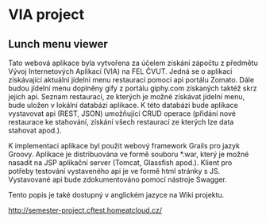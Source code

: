 # VIA project
## Lunch menu viewer

Tato webová aplikace byla vytvořena za účelem získání zápočtu z předmětu Vývoj Internetových Aplikací (VIA) na FEL ČVUT. Jedná se o aplikaci získávající aktuální jídelní menu restaurací pomocí api portálu Zomato. Dále budou jídelní menu doplněny gify z portálu giphy.com získaných taktéž skrz jejich api. Seznam restaurací, ze kterých je možné získávat jídelní menu, bude uložen v lokální databázi aplikace. K této databázi bude aplikace vystavovat api (REST, JSON) umožňující CRUD operace (přidání nové restaurace ke stahování, získání všech restaurací ze kterých lze data stahovat apod.).


K implementaci aplikace byl použit webový framework Grails pro jazyk Groovy. Aplikace je distribuována ve formě souboru \*.war, který je možné nasadit na JSP aplikační server (Tomcat, Glassfish apod.). Klient pro potřeby testování vystaveného api je ve formě html stránky s JS. Vystavované api bude zdokumentováno pomocí nástroje Swagger.

Tento popis je také dostupný v anglickém jazyce na Wiki projektu.


http://semester-project.cftest.homeatcloud.cz/